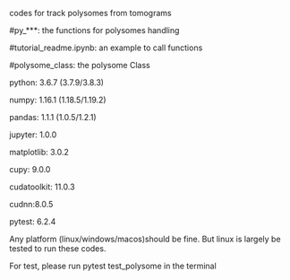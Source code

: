 codes for track polysomes from tomograms

#py_***: the functions for polysomes handling

#tutorial_readme.ipynb: an example to call functions

#polysome_class: the polysome Class

python: 3.6.7 (3.7.9/3.8.3)

numpy: 1.16.1 (1.18.5/1.19.2)

pandas: 1.1.1 (1.0.5/1.2.1)

jupyter: 1.0.0

matplotlib: 3.0.2

cupy: 9.0.0

cudatoolkit: 11.0.3 

cudnn:8.0.5

pytest: 6.2.4

Any platform (linux/windows/macos)should be fine. But linux is largely be tested to run these codes.

For test, please run pytest test_polysome in the terminal 
